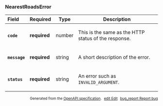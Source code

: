 <!--- This is a generated file, do not edit! -->
<!--- [START maps_http_schema_nearestroadserror] -->
<h3 class="schema-object" id="NearestRoadsError">NearestRoadsError</h3>

| Field                                                                                                    | Required     | Type   | Description                                                                                                |
| :------------------------------------------------------------------------------------------------------- | ------------ | ------ | ---------------------------------------------------------------------------------------------------------- |
| <h4 id="NearestRoadsError-code" class="add-link schema-object-property-key"><code>code</code></h4>       | **required** | number | <div class="nonref-property-description"><p>This is the same as the HTTP status of the response.</p></div> |
| <h4 id="NearestRoadsError-message" class="add-link schema-object-property-key"><code>message</code></h4> | **required** | string | <div class="nonref-property-description"><p>A short description of the error.</p></div>                    |
| <h4 id="NearestRoadsError-status" class="add-link schema-object-property-key"><code>status</code></h4>   | **required** | string | <div class="nonref-property-description"><p>An error such as <code>INVALID_ARGUMENT</code>.</p></div>      |

<p style="text-align: right; font-size: smaller;">Generated from the <a class="gc-analytics-event" data-category="GMP" data-label="openapi-github" href="https://github.com/googlemaps/openapi-specification" title="Google Maps Platform OpenAPI Specification" class="external">OpenAPI specification</a>.
<a class="gc-analytics-event" data-category="GMP" data-label="openapi-github-maps-http-schema-nearestroadserror" data-action="edit" style="margin-left: 5px;" href="https://github.com/googlemaps/openapi-specification/blob/main/specification/schemas/NearestRoadsError.yml" title="Edit on GitHub"><span class="material-icons">edit</span> Edit</a>
<a class="gc-analytics-event" data-category="GMP" data-label="openapi-github-maps-http-schema-nearestroadserror" data-action="bug" style="margin-left: 5px;" href="https://github.com/googlemaps/openapi-specification/issues/new?assignees=&labels=type%3A+bug%2C+triage+me&template=bug_report.md&title=[schemas] Bug - NearestRoadsError" title="File bug for schemas on GitHub"><span class="material-icons">bug_report</span> Report bug</a>
</p>

<!--- [END maps_http_schema_nearestroadserror] -->
